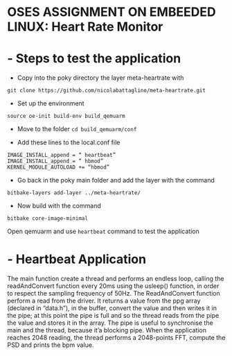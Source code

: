 # OSES ASSIGNMENT ON EMBEEDED LINUX: Heart Rate Monitor

# - Steps to test the application

- Copy into the poky directory the layer meta-heartrate with

`git clone https://github.com/nicolabattaglino/meta-heartrate.git`

- Set up the environment   

`source oe-init build-env build_qemuarm`

- Move to the folder `cd build_qemuarm/conf`

- Add these lines to the local.conf file
```
IMAGE_INSTALL_append = “ heartbeat”
IMAGE_INSTALL_append = “ hbmod”
KERNEL_MODULE_AUTOLOAD += “hbmod”
```
- Go back in the poky main folder and add the layer with the command

`bitbake-layers add-layer ../meta-heartrate/`

- Now build with the command 

`bitbake core-image-minimal`

Open qemuarm and use `heartbeat` command to test the application

# - Heartbeat Application

The main function create a thread and performs an endless loop, calling the readAndConvert function every 20ms using the usleep() function, in order to respect the sampling frequency of 50Hz.
The ReadAndConvert function perform a read from the driver. It returns a value from the ppg array (declared in “data.h”), in the buffer, convert the value and then writes it in the pipe; at this point the pipe is full and so the thread reads from the pipe the value and stores it in the array. The pipe is useful to synchronise the main and the thread, because it’a blocking pipe.
When the application reaches 2048 reading, the thread performs a 2048-points FFT, compute the PSD and prints the bpm value.


